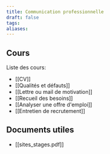 ```yaml
---
title: Communication professionnelle
draft: false
tags: 
aliases:
---
```

## Cours

Liste des cours:
- [[CV]]
- [[Qualités et défauts]]
- [[Lettre ou mail de motivation]]
- [[Recueil des besoins]]
- [[Analyser une offre d'emploi]]
- [[Entretien de recrutement]]


## Documents utiles

- [[sites_stages.pdf]]

